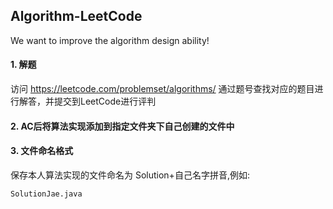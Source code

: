 ## Algorithm-LeetCode
We want to improve the algorithm design ability!

#### 1. 解题

访问 https://leetcode.com/problemset/algorithms/ 通过题号查找对应的题目进行解答，并提交到LeetCode进行评判

#### 2. AC后将算法实现添加到指定文件夹下自己创建的文件中

#### 3. 文件命名格式
保存本人算法实现的文件命名为 Solution+自己名字拼音,例如:

    SolutionJae.java
